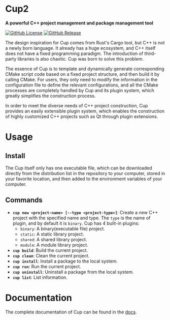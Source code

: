 # Cup2

**A powerful C++ project management and package management tool**

[![GitHub License](https://img.shields.io/github/license/Anglebase/Cup)](https://github.com/Anglebase/Cup/blob/master/LICENSE)
[![GitHub Release](https://img.shields.io/github/v/release/Anglebase/Cup)](https://github.com/Anglebase/Cup/releases)

The design inspiration for Cup comes from Rust's Cargo tool, but C++ is not a newly born language. It already has a huge ecosystem, and C++ itself does not have a fixed programming paradigm. The introduction of third-party libraries is also chaotic. Cup was born to solve this problem.

The essence of Cup is to template and dynamically generate corresponding CMake script code based on a fixed project structure, and then build it by calling CMake. For users, they only need to modify the information in the configuration file to define the relevant configurations, and all the CMake processes are completely handled by Cup and its plugin system, which greatly simplifies the construction process.

In order to meet the diverse needs of C++ project construction, Cup provides an easily extensible plugin system, which enables the construction of highly customized C++ projects such as Qt through plugin extensions.

# Usage

## Install

The Cup itself only has one executable file, which can be downloaded directly from the distribution list in the repository to your computer, stored in your favorite location, and then added to the environment variables of your computer.

## Commands

+ **`cup new <project-name> [--type <project-type>]`**: Create a new C++ project with the specified name and type. The `type` is the name of plugin, and by default it is `binary`. Cup has 4 built-in plugins:
    + `binary`: A binary(executable file) project.
    + `static`: A static library project.
    + `shared`: A shared library project.
    + `module`: A module library project.
+ **`cup build`**: Build the current project.
+ **`cup clean`**: Clean the current project.
+ **`cup install`**: Install a package to the local system.
+ **`cup run`**: Run the current project.
+ **`cup uninstall`**: Uninstall a package from the local system.
+ **`cup list`**: List information.

# Documentation

The complete documentation of Cup can be found in the [docs](https://github.com/Anglebase/Cup/tree/master/docs/cup.md).